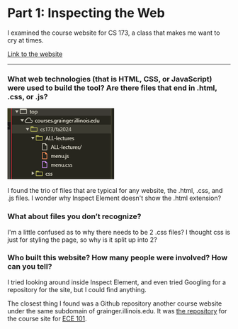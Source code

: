 # Part 1: Inspecting the Web
I examined the course website for CS 173, a class that makes me want to cry at times.

[Link to the website](https://courses.grainger.illinois.edu/cs173/)

---


### **What web technologies (that is HTML, CSS, or JavaScript) were used to build the tool? Are there files that end in .html, .css, or .js?**

![alt text](all3.png)

I found the trio of files that are typical for any website, the .html, .css, and .js files. I wonder why Inspect Element doesn't show the .html extension?

### **What about files you don’t recognize?**

I'm a little confused as to why there needs to be 2 .css files? I thought css is just for styling the page, so why is it split up into 2?

### **Who built this website? How many people were involved? How can you tell?**

I tried looking around inside Inspect Element, and even tried Googling for a repository for the site, but I could find anything.

The closest thing I found was a Github repository another course website under the same subdomain of grainger.illinois.edu. It was [the repository](https://github.com/0xSK/ece101-website) for the course site for [ECE 101](https://courses.grainger.illinois.edu/ece101).
